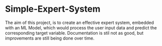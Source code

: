 # Simple-Expert-System
The aim of this project, is to create an effective expert system, embedded with an ML Model, 
which would process the user input data and predict the corresponding target variable. Documentation is stil not as good,
but improvements are still being done over time.
